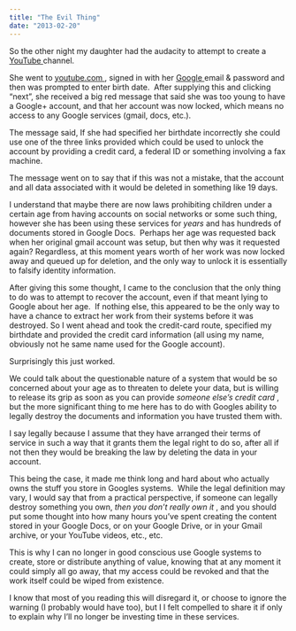 ```yaml
---
title: "The Evil Thing"
date: "2013-02-20"
---
```


<div class="content">
<p>So the other night my daughter had the audacity to attempt to create a <a href="http://youtube.com" target="_blank">
YouTube </a> channel.</p>
<p>She went to <a href="http://youtube.com" target="_blank"> youtube.com </a> , signed in with her <a href="http://google.com" target="_blank"> Google
</a> email &amp; password and then was prompted to enter birth
date.  After supplying this and clicking “next”, she received a big red
message that said she was too young to have a Google+ account, and that her
account was now locked, which means no access to any Google services (gmail,
docs, etc.).</p>
<p>The message said, If she had specified her birthdate incorrectly she could use
one of the three links provided which could be used to unlock the account by
providing a credit card, a federal ID or something involving a fax machine.</p>
<p>The message went on to say that if this was not a mistake, that the account
and all data associated with it would be deleted in something like 19 days.</p>
<p>I understand that maybe there are now laws prohibiting children under a
certain age from having accounts on social networks or some such thing,
however she has been using these services for <em>years</em> and has hundreds of
documents stored in Google Docs.  Perhaps her age was requested back when her
original gmail account was setup, but then why was it requested again?
Regardless, at this moment years worth of her work was now locked away and
queued up for deletion, and the only way to unlock it is essentially to
falsify identity information.</p>
<p>After giving this some thought, I came to the conclusion that the only thing
to do was to attempt to recover the account, even if that meant lying to
Google about her age.  If nothing else, this appeared to be the only way to
have a chance to extract her work from their systems before it was destroyed.
So I went ahead and took the credit-card route, specified my birthdate and
provided the credit card information (all using my name, obviously not he same
name used for the Google account).</p>
<p>Surprisingly this just worked.</p>
<p>We could talk about the questionable nature of a system that would be so
concerned about your age as to threaten to delete your data, but is willing to
release its grip as soon as you can provide <em>someone</em> <em>else’s credit card</em> ,
but the more significant thing to me here has to do with Googles ability to
legally destroy the documents and information you have trusted them with.</p>
<p>I say legally because I assume that they have arranged their terms of service
in such a way that it grants them the legal right to do so, after all if not
then they would be breaking the law by deleting the data in your account.</p>
<p>This being the case, it made me think long and hard about who actually owns
the stuff you store in Googles systems.  While the legal definition may vary,
I would say that from a practical perspective, if someone can legally destroy
something you own, <em>then you don’t really own it</em> , and you should put some
thought into how many hours you’ve spent creating the content stored in your
Google Docs, or on your Google Drive, or in your Gmail archive, or your
YouTube videos, etc., etc.</p>
<p>This is why I can no longer in good conscious use Google systems to create,
store or distribute anything of value, knowing that at any moment it could
simply all go away, that my access could be revoked and that the work itself
could be wiped from existence.</p>
<p>I know that most of you reading this will disregard it, or choose to ignore
the warning (I probably would have too), but I I felt compelled to share it if
only to explain why I’ll no longer be investing time in these services.</p>
</div>
